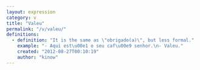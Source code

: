 ```yaml
---
layout: expression
category: v
title: "Valeu"
permalink: "/v/valeu/"
definitions:
  - definition: "It is the same as \"obrigado(a)\", but less formal."
    example: "- Aqui est\u00e1 o seu caf\u00e9 senhor.\n- Valeu."
    created: "2012-08-27T00:10:19"
    author: "kinow"
---
```

